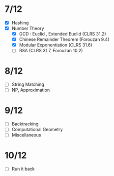 # 7/12
- [x] Hashing
- [x] Number Theory
	- [x] GCD : Euclid , Extended Euclid (CLRS 31.2)
	- [x] Chinese Remainder Theorem (Forouzan 9.4)
	- [x] Modular Exponentiation (CLRS 31.6)
	- [ ] RSA (CLRS 31.7, Forouzan 10.2)

# 8/12
- [ ] String Matching
- [ ] NP, Approximation
# 9/12
- [ ] Backtracking
- [ ] Computational Geometry
- [ ] Miscellaneous
# 10/12
- [ ] Run it back